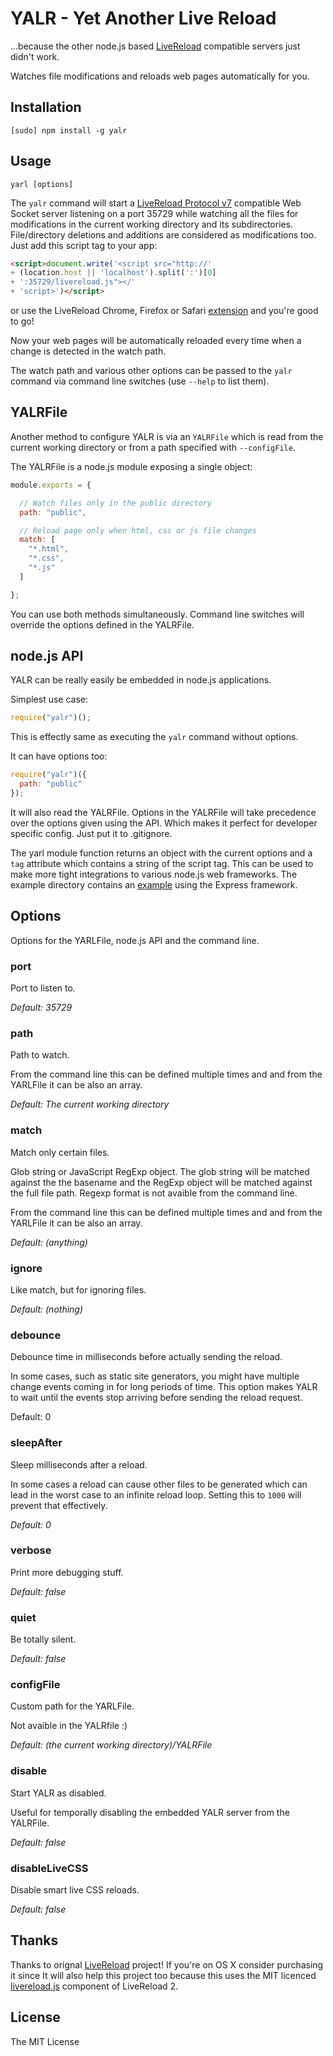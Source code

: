 # YALR - Yet Another Live Reload

...because the other node.js based [LiveReload][] compatible servers just didn't
work.

Watches file modifications and reloads web pages automatically for you.


## Installation

    [sudo] npm install -g yalr

## Usage

    yarl [options]

The `yalr` command will start a [LiveReload Protocol v7][protocol] compatible
Web Socket server listening on a port 35729 while watching all the
files for modifications in the current working directory and its
subdirectories. File/directory deletions and additions are considered as
modifications too. Just add this script tag to your app:

```html
<script>document.write('<script src="http://'
+ (location.host || 'localhost').split(':')[0]
+ ':35729/livereload.js"></'
+ 'script>')</script>
```

or use the LiveReload Chrome, Firefox or Safari [extension][extension] and you're good to go!

Now your web pages will be automatically reloaded every time when a change is
detected in the watch path.

The watch path and various other options can be passed to the `yalr` command via
command line switches (use `--help` to list them).

## YALRFile

Another method to configure YALR is via an `YALRFile` which is read from the current
working directory or from a path specified with `--configFile`.

The YALRFile is a node.js module exposing a single object:

```javascript
module.exports = {

  // Watch files only in the public directory
  path: "public",

  // Reload page only when html, css or js file changes
  match: [
    "*.html",
    "*.css",
    "*.js"
  ]

};
```

You can use both methods simultaneously. Command line switches will override
the options defined in the YALRFile.

## node.js API

YALR can be really easily be embedded in node.js applications.

Simplest use case:

```javascript
require("yalr")();
```

This is effectly same as executing the `yalr` command without options.

It can have options too:

```javascript
require("yalr")({
  path: "public"
});
```

It will also read the YALRFile. Options in the YALRFile will take precedence
over the options given using the API. Which makes it perfect for developer
specific config. Just put it to .gitignore.

The yarl module function returns an object with the current options and a `tag`
attribute which contains a string of the script tag. This can be used to make
more tight integrations to various node.js web frameworks. The example
directory contains an [example][express-example] using the Express framework.

## Options

Options for the YARLFile, node.js API and the command line.

### port

Port to listen to.

*Default: 35729*

### path

Path to watch.

From the command line this can be defined multiple times and and from the YARLFile
it can be also an array.

*Default: The current working directory*

### match

Match only certain files.

Glob string or JavaScript RegExp object. The glob string will be matched against the
the basename and the RegExp object will be matched against the full file path.
Regexp format is not avaible from the command line.

From the command line this can be defined multiple times and and from the YARLFile
it can be also an array.

*Default: (anything)*

### ignore

Like match, but for ignoring files.

*Default: (nothing)*

### debounce

Debounce time in milliseconds before actually sending the reload.

In some cases, such as static site generators, you might have multiple
change events coming in for long periods of time. This option makes YALR to
wait until the events stop arriving before sending the reload request.

Default: 0

### sleepAfter

Sleep milliseconds after a reload.

In some cases a reload can cause other files to be generated which can lead in
the worst case to an infinite reload loop. Setting this to `1000` will prevent
that effectively.

*Default: 0*

### verbose

Print more debugging stuff.

*Default: false*

### quiet

Be totally silent.

*Default: false*

### configFile

Custom path for the YARLFile.

Not avaible in the YALRfile :)

*Default: (the current working directory)/YALRFile*

### disable

Start YALR as disabled.

Useful for temporally disabling the embedded YALR server from the YALRFile.

*Default: false*

### disableLiveCSS

Disable smart live CSS reloads.

*Default: false*

## Thanks

Thanks to orignal [LiveReload][] project! If you're on OS X consider purchasing it since
It will also help this project too because this uses the MIT licenced [livereload.js][] 
component of LiveReload 2.


## License

The MIT License

[protocol]: http://feedback.livereload.com/knowledgebase/articles/86174-livereload-protocol
[extension]: http://feedback.livereload.com/knowledgebase/articles/86242-how-do-i-install-and-use-the-browser-extensions-
[LiveReload]: http://livereload.com/
[express-example]: https://github.com/epeli/yalr/tree/master/example/express-integration
[livereload.js]: https://github.com/livereload/livereload-js

